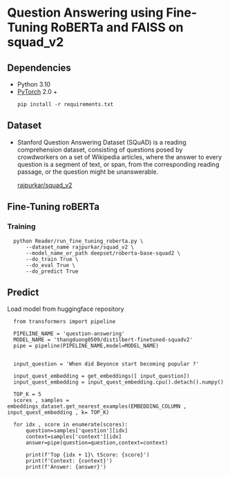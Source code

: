 # Question Answering using Fine-Tuning RoBERTa and FAISS on squad_v2

## Dependencies
- Python 3.10
- [PyTorch](https://github.com/pytorch/pytorch) 2.0 +
  ```
  pip install -r requirements.txt
  ```
## Dataset
- Stanford Question Answering Dataset (SQuAD) is a reading comprehension dataset, consisting of questions posed by crowdworkers on a set of Wikipedia articles, where the answer to every question is a segment of text, or span, from the corresponding reading passage, or the question might be unanswerable.

  [rajpurkar/squad_v2](https://huggingface.co/datasets/rajpurkar/squad_v2)

## Fine-Tuning roBERTa
  ### Training
  ```
    python Reader/run_fine_tuning_roberta.py \
        --dataset_name rajpurkar/squad_v2 \
        --model_name_or_path deepset/roberta-base-squad2 \
        --do_train True \
        --do_eval True \
        --do_predict True
  ```
## Predict
  Load model from huggingface repository
  ```
    from transformers import pipeline
    
    PIPELINE_NAME = 'question-answering'
    MODEL_NAME = 'thangduong0509/distilbert-finetuned-squadv2'
    pipe = pipeline(PIPELINE_NAME,model=MODEL_NAME)
    
    
    input_question = 'When did Beyonce start becoming popular ?'
    
    input_quest_embedding = get_embeddings([ input_question])
    input_quest_embedding = input_quest_embedding.cpu().detach().numpy()
    
    TOP_K = 5
    scores , samples = embeddings_dataset.get_nearest_examples(EMBEDDING_COLUMN , input_quest_embedding , k= TOP_K)
    
    for idx , score in enumerate(scores):
        question=samples['question'][idx]
        context=samples['context'][idx]
        answer=pipe(question=question,context=context)
        
        print(f'Top {idx + 1}\ tScore: {score}')
        print(f'Context: {context}')
        print(f'Answer: {answer}')
    
  ```
